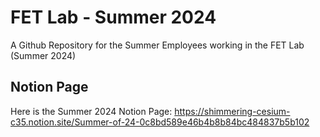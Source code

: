 # FET Lab - Summer 2024
A Github Repository for the Summer Employees working in the FET Lab (Summer 2024)

## Notion Page

Here is the Summer 2024 Notion Page: https://shimmering-cesium-c35.notion.site/Summer-of-24-0c8bd589e46b4b8b84bc484837b5b102

